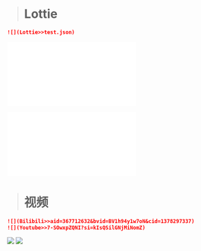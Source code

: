 > # Lottie

```markdown
![](Lottie>>test.json)
```
![](Lottie>>test.json)


![](test.json)
> # 视频

```markdown
![](Bilibili>>aid=367712632&bvid=BV1h94y1w7oN&cid=1378297337)
![](Youtube>>7-SOwxpZQNI?si=kIsQSilGNjMiNomZ)

```

![](Bilibili>>aid=367712632&bvid=BV1h94y1w7oN&cid=1378297337)
![](Youtube>>7-SOwxpZQNI?si=kIsQSilGNjMiNomZ)


